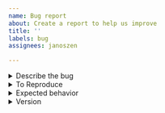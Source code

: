 ```yaml
---
name: Bug report
about: Create a report to help us improve
title: ''
labels: bug
assignees: janoszen

---
```


<details>
<summary>Describe the bug</summary>
A clear and concise description of what the bug is.
</details>

<details>
<summary>To Reproduce</summary>
1. Run containerssh with these parameters
2. Do something else...
3. ...
</details>

<details>
<summary>Expected behavior</summary>
A clear and concise description of what you expected to happen.
</details>

<details>
<summary>Version</summary>
Please insert the output of `go version` here:
```
$ go version
...
```
</details>
